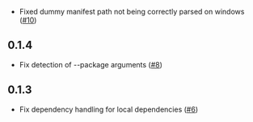 - Fixed dummy manifest path not being correctly parsed on windows ([#10](https://github.com/phil-opp/cargo-post/pull/10))

## 0.1.4

- Fix detection of --package arguments ([#8](https://github.com/phil-opp/cargo-post/pull/8))

## 0.1.3

- Fix dependency handling for local dependencies ([#6](https://github.com/phil-opp/cargo-post/pull/6))
